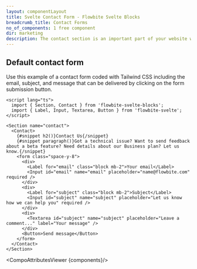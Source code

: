 ```yaml
---
layout: componentLayout
title: Svelte Contact Form - Flowbite Svelte Blocks
breadcrumb_title: Contact Forms
no_of_components: 1 free component
dir: marketing
description: The contact section is an important part of your website where the user can reach out to your team by interacting with the form elements and submitting the data.
---
```


<script>
  import { TableProp, TableDefaultRow, CompoAttributesViewer } from '../utils'
  const components = 'Contact, Section'
</script>

## Default contact form

Use this example of a contact form coded with Tailwind CSS including the email, subject, and message that can be delivered by clicking on the form submission button.

```svelte example
<script lang="ts">
  import { Section, Contact } from 'flowbite-svelte-blocks';
  import { Label, Input, Textarea, Button } from 'flowbite-svelte';
</script>

<Section name="contact">
  <Contact>
    {#snippet h2()}Contact Us{/snippet}
    {#snippet paragraph()}Got a technical issue? Want to send feedback about a beta feature? Need details about our Business plan? Let us know.{/snippet}
    <form class="space-y-8">
      <div>
        <Label for="email" class="block mb-2">Your email</Label>
        <Input id="email" name="email" placeholder="name@flowbite.com" required />
      </div>
      <div>
        <Label for="subject" class="block mb-2">Subject</Label>
        <Input id="subject" name="subject" placeholder="Let us know how we can help you" required />
      </div>
      <div>
        <Textarea id="subject" name="subject" placeholder="Leave a comment..." label="Your message" />
      </div>
      <Button>Send message</Button>
    </form>
  </Contact>
</Section>
```

<CompoAttributesViewer {components}/>
